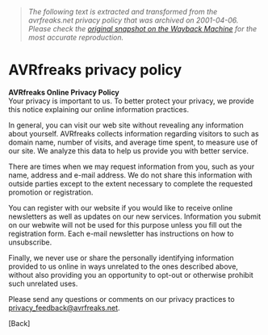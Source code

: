 > *The following text is extracted and transformed from the avrfreaks.net privacy policy that was archived on 2001-04-06. Please check the [original snapshot on the Wayback Machine](https://web.archive.org/web/20010406125842id_/http%3A//www.avrfreaks.net/privacy.htm) for the most accurate reproduction.*

# AVRfreaks privacy policy

**AVRfreaks Online Privacy Policy**  
Your privacy is important to us. To better protect your privacy, we provide this notice explaining our online information practices. 

In general, you can visit our web site without revealing any information about yourself. AVRfreaks collects information regarding visitors to such as domain name, number of visits, and average time spent, to measure use of our site. We analyze this data to help us provide you with better service. 

There are times when we may request information from you, such as your name, address and e-mail address. We do not share this information with outside parties except to the extent necessary to complete the requested promotion or registration. 

You can register with our website if you would like to receive online newsletters as well as updates on our new services. Information you submit on our webwite will not be used for this purpose unless you fill out the registration form. Each e-mail newsletter has instructions on how to unsubscribe. 

Finally, we never use or share the personally identifying information provided to us online in ways unrelated to the ones described above, without also providing you an opportunity to opt-out or otherwise prohibit such unrelated uses. 

Please send any questions or comments on our privacy practices to privacy_feedback@avrfreaks.net.   


[Back] 
